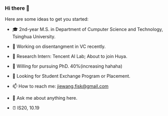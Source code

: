 ### Hi there 👋

<!--
**inconnu11/inconnu11** is a ✨ _special_ ✨ repository because its `README.md` (this file) appears on your GitHub profile.-->

Here are some ideas to get you started:

- :mortar_board: 2nd-year M.S. in Department of Cumputer Science and Technology, Tsinghua University.
- 🔭 Working on disentangment in VC recently.
- :briefcase: Research Intern: Tencent AI Lab; About to join Huya.

- :battery: Willing for pursuing PhD. 40%(increasing hahaha)
- :satellite: Looking for Student Exchange Program or Placement.
- 📫 How to reach me: jiewang.fisk@gmail.com
- 💬 Ask me about anything here.

- :alarm_clock: IS20, 10.19



